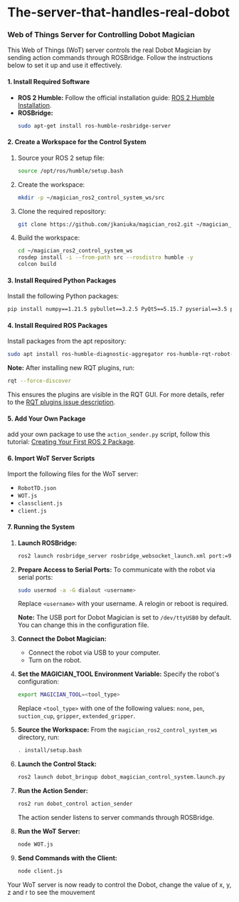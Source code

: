 # The-server-that-handles-real-dobot
### Web of Things Server for Controlling Dobot Magician

This Web of Things (WoT) server controls the real Dobot Magician by sending action commands through ROSBridge. Follow the instructions below to set it up and use it effectively.

#### 1. Install Required Software

- **ROS 2 Humble:** Follow the official installation guide: [ROS 2 Humble Installation](https://docs.ros.org/en/humble/Installation/Ubuntu-Install-Debs.html).
- **ROSBridge:**
  ```bash
  sudo apt-get install ros-humble-rosbridge-server
  ```

#### 2. Create a Workspace for the Control System

1. Source your ROS 2 setup file:
   ```bash
   source /opt/ros/humble/setup.bash
   ```
2. Create the workspace:
   ```bash
   mkdir -p ~/magician_ros2_control_system_ws/src
   ```
3. Clone the required repository:
   ```bash
   git clone https://github.com/jkaniuka/magician_ros2.git ~/magician_ros2_control_system_ws/src
   ```
4. Build the workspace:
   ```bash
   cd ~/magician_ros2_control_system_ws
   rosdep install -i --from-path src --rosdistro humble -y
   colcon build
   ```

#### 3. Install Required Python Packages

Install the following Python packages:
```bash
pip install numpy==1.21.5 pybullet==3.2.5 PyQt5==5.15.7 pyserial==3.5 pytest==6.2.5 python_qt_binding==0.3.4 setuptools==58.2.0 transforms3d==0.4.1
```

#### 4. Install Required ROS Packages

Install packages from the apt repository:
```bash
sudo apt install ros-humble-diagnostic-aggregator ros-humble-rqt-robot-monitor python3-pykdl
```
**Note:** After installing new RQT plugins, run:
```bash
rqt --force-discover
```
This ensures the plugins are visible in the RQT GUI. For more details, refer to the [RQT plugins issue description](https://docs.ros.org/).

#### 5. Add Your Own Package 

add your own package to use the `action_sender.py` script, follow this tutorial: [Creating Your First ROS 2 Package](https://docs.ros.org/en/humble/Tutorials/Beginner-Client-Libraries/Creating-Your-First-ROS2-Package.html).

#### 6. Import WoT Server Scripts

Import the following files for the WoT server:
- `RobotTD.json`
- `WOT.js`
- `classclient.js`
- `client.js`

#### 7. Running the System

1. **Launch ROSBridge:**
   ```bash
   ros2 launch rosbridge_server rosbridge_websocket_launch.xml port:=9091
   ```
2. **Prepare Access to Serial Ports:**
   To communicate with the robot via serial ports:
   ```bash
   sudo usermod -a -G dialout <username>
   ```
   Replace `<username>` with your username. A relogin or reboot is required.

   **Note:** The USB port for Dobot Magician is set to `/dev/ttyUSB0` by default. You can change this in the configuration file.

3. **Connect the Dobot Magician:**
   - Connect the robot via USB to your computer.
   - Turn on the robot.

4. **Set the MAGICIAN_TOOL Environment Variable:**
   Specify the robot's configuration:
   ```bash
   export MAGICIAN_TOOL=<tool_type>
   ```
   Replace `<tool_type>` with one of the following values: `none`, `pen`, `suction_cup`, `gripper`, `extended_gripper`.

5. **Source the Workspace:**
   From the `magician_ros2_control_system_ws` directory, run:
   ```bash
   . install/setup.bash
   ```

6. **Launch the Control Stack:**
   ```bash
   ros2 launch dobot_bringup dobot_magician_control_system.launch.py
   ```

7. **Run the Action Sender:**
   ```bash
   ros2 run dobot_control action_sender
   ```
   The action sender listens to server commands through ROSBridge.

8. **Run the WoT Server:**
   ```bash
   node WOT.js
   ```
9. **Send Commands with the Client:**
   ```bash
   node client.js
   ```

Your WoT server is now ready to control the Dobot, change the value of x, y, z and r to see the mouvement


